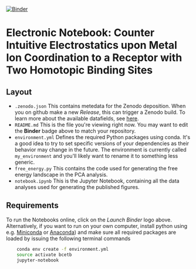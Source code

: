 [![Binder](https://mybinder.org/badge_logo.svg)](https://mybinder.org/v2/gh/mlund/SI-crownether-ion-binding/main?filepath=notebook.ipynb)

# Electronic Notebook: Counter Intuitive Electrostatics upon Metal Ion Coordination to a Receptor with Two Homotopic Binding Sites


## Layout

- `.zenodo.json` This contains metedata for the Zenodo deposition. When you on github make a new
  _Release_, this can trigger a Zenodo build. To learn more about the available datafields, see
  [here](https://developers.zenodo.org/?python#depositions).
- `README.md` This is the file you're viewing right now. You may want to edit the **Binder** badge above to match your repository.
- `environment.yml` Defines the required Python packages using conda. It's a good idea to try to set specific versions of your
  dependencies as their behavior may change in the future.
  The environment is currently called `my_environment` and you'll likely want to rename it to something less generic.
- `free_energy.py` This contains the code used for generating the free energy landscape in the PCA analysis.
- `notebook.ipynb` This is the Jupyter Notebook, containing all the data analyses used for generating the published figures.  
## Requirements

To run the Notebooks online, click on the _Launch Binder_ logo above. Alternatively, if you want to run on your own computer,
install python using e.g. [Miniconda](https://conda.io/miniconda.html) or [Anaconda](https://docs.conda.io))
and make sure all required packages are loaded by issuing the following terminal commands

``` bash
    conda env create -f environment.yml
    source activate bcetb
    jupyter-notebook
```

